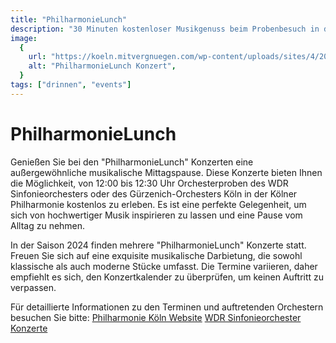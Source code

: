 ```yaml
---
title: "PhilharmonieLunch"
description: "30 Minuten kostenloser Musikgenuss beim Probenbesuch in der Kölner Philharmonie"
image:
  {
    url: "https://koeln.mitvergnuegen.com/wp-content/uploads/sites/4/2018/02/philharmonie.jpg",
    alt: "PhilharmonieLunch Konzert",
  }
tags: ["drinnen", "events"]
---
```


# PhilharmonieLunch

Genießen Sie bei den "PhilharmonieLunch" Konzerten eine außergewöhnliche musikalische Mittagspause. Diese Konzerte bieten Ihnen die Möglichkeit, von 12:00 bis 12:30 Uhr Orchesterproben des WDR Sinfonieorchesters oder des Gürzenich-Orchesters Köln in der Kölner Philharmonie kostenlos zu erleben. Es ist eine perfekte Gelegenheit, um sich von hochwertiger Musik inspirieren zu lassen und eine Pause vom Alltag zu nehmen.

In der Saison 2024 finden mehrere "PhilharmonieLunch" Konzerte statt. Freuen Sie sich auf eine exquisite musikalische Darbietung, die sowohl klassische als auch moderne Stücke umfasst. Die Termine variieren, daher empfiehlt es sich, den Konzertkalender zu überprüfen, um keinen Auftritt zu verpassen.

Für detaillierte Informationen zu den Terminen und auftretenden Orchestern besuchen Sie bitte:
[Philharmonie Köln Website](http://koelner-philharmonie.de/philharmonie-lunch/)
[WDR Sinfonieorchester Konzerte](https://www1.wdr.de/orchester-und-chor/sinfonieorchester/konzerte/philharmonielunch-110.html)
